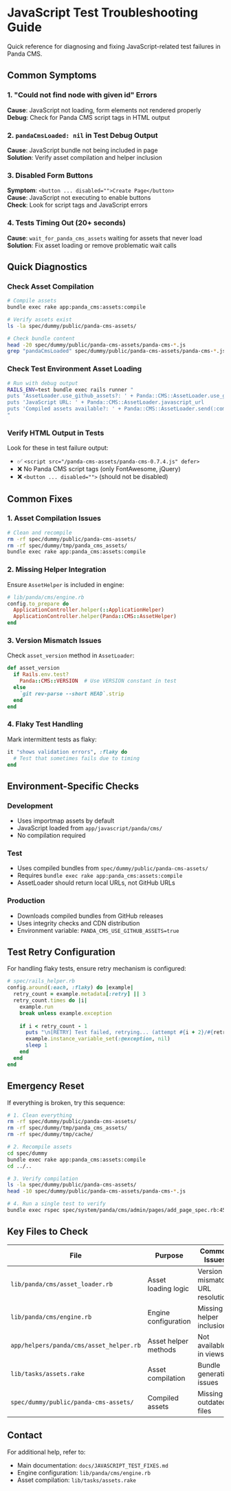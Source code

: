 # JavaScript Test Troubleshooting Guide

Quick reference for diagnosing and fixing JavaScript-related test failures in Panda CMS.

## Common Symptoms

### 1. "Could not find node with given id" Errors
**Cause**: JavaScript not loading, form elements not rendered properly  
**Debug**: Check for Panda CMS script tags in HTML output

### 2. `pandaCmsLoaded: nil` in Test Debug Output
**Cause**: JavaScript bundle not being included in page  
**Solution**: Verify asset compilation and helper inclusion

### 3. Disabled Form Buttons
**Symptom**: `<button ... disabled="">Create Page</button>`  
**Cause**: JavaScript not executing to enable buttons  
**Check**: Look for script tags and JavaScript errors

### 4. Tests Timing Out (20+ seconds)
**Cause**: `wait_for_panda_cms_assets` waiting for assets that never load  
**Solution**: Fix asset loading or remove problematic wait calls

## Quick Diagnostics

### Check Asset Compilation
```bash
# Compile assets
bundle exec rake app:panda_cms:assets:compile

# Verify assets exist
ls -la spec/dummy/public/panda-cms-assets/

# Check bundle content
head -20 spec/dummy/public/panda-cms-assets/panda-cms-*.js
grep "pandaCmsLoaded" spec/dummy/public/panda-cms-assets/panda-cms-*.js
```

### Check Test Environment Asset Loading
```bash
# Run with debug output
RAILS_ENV=test bundle exec rails runner "
puts 'AssetLoader.use_github_assets?: ' + Panda::CMS::AssetLoader.use_github_assets?.to_s
puts 'JavaScript URL: ' + Panda::CMS::AssetLoader.javascript_url
puts 'Compiled assets available?: ' + Panda::CMS::AssetLoader.send(:compiled_assets_available?).to_s
"
```

### Verify HTML Output in Tests
Look for these in test failure output:
- ✅ `<script src="/panda-cms-assets/panda-cms-0.7.4.js" defer>` 
- ❌ No Panda CMS script tags (only FontAwesome, jQuery)
- ❌ `<button ... disabled="">` (should not be disabled)

## Common Fixes

### 1. Asset Compilation Issues
```bash
# Clean and recompile
rm -rf spec/dummy/public/panda-cms-assets/
rm -rf spec/dummy/tmp/panda_cms_assets/
bundle exec rake app:panda_cms:assets:compile
```

### 2. Missing Helper Integration
Ensure `AssetHelper` is included in engine:
```ruby
# lib/panda/cms/engine.rb
config.to_prepare do
  ApplicationController.helper(::ApplicationHelper)
  ApplicationController.helper(Panda::CMS::AssetHelper)
end
```

### 3. Version Mismatch Issues
Check `asset_version` method in `AssetLoader`:
```ruby
def asset_version
  if Rails.env.test?
    Panda::CMS::VERSION  # Use VERSION constant in test
  else
    `git rev-parse --short HEAD`.strip
  end
end
```

### 4. Flaky Test Handling
Mark intermittent tests as flaky:
```ruby
it "shows validation errors", :flaky do
  # Test that sometimes fails due to timing
end
```

## Environment-Specific Checks

### Development
- Uses importmap assets by default
- JavaScript loaded from `app/javascript/panda/cms/`
- No compilation required

### Test  
- Uses compiled bundles from `spec/dummy/public/panda-cms-assets/`
- Requires `bundle exec rake app:panda_cms:assets:compile`
- AssetLoader should return local URLs, not GitHub URLs

### Production
- Downloads compiled bundles from GitHub releases
- Uses integrity checks and CDN distribution
- Environment variable: `PANDA_CMS_USE_GITHUB_ASSETS=true`

## Test Retry Configuration

For handling flaky tests, ensure retry mechanism is configured:

```ruby
# spec/rails_helper.rb
config.around(:each, :flaky) do |example|
  retry_count = example.metadata[:retry] || 3
  retry_count.times do |i|
    example.run
    break unless example.exception
    
    if i < retry_count - 1
      puts "\n[RETRY] Test failed, retrying... (attempt #{i + 2}/#{retry_count})"
      example.instance_variable_set(:@exception, nil)
      sleep 1
    end
  end
end
```

## Emergency Reset

If everything is broken, try this sequence:

```bash
# 1. Clean everything
rm -rf spec/dummy/public/panda-cms-assets/
rm -rf spec/dummy/tmp/panda_cms_assets/
rm -rf spec/dummy/tmp/cache/

# 2. Recompile assets
cd spec/dummy
bundle exec rake app:panda_cms:assets:compile
cd ../..

# 3. Verify compilation
ls -la spec/dummy/public/panda-cms-assets/
head -10 spec/dummy/public/panda-cms-assets/panda-cms-*.js

# 4. Run a single test to verify
bundle exec rspec spec/system/panda/cms/admin/pages/add_page_spec.rb:45 -v
```

## Key Files to Check

| File | Purpose | Common Issues |
|------|---------|---------------|
| `lib/panda/cms/asset_loader.rb` | Asset loading logic | Version mismatch, URL resolution |
| `lib/panda/cms/engine.rb` | Engine configuration | Missing helper inclusion |
| `app/helpers/panda/cms/asset_helper.rb` | Asset helper methods | Not available in views |
| `lib/tasks/assets.rake` | Asset compilation | Bundle generation issues |
| `spec/dummy/public/panda-cms-assets/` | Compiled assets | Missing or outdated files |

## Contact

For additional help, refer to:
- Main documentation: `docs/JAVASCRIPT_TEST_FIXES.md`
- Engine configuration: `lib/panda/cms/engine.rb`
- Asset compilation: `lib/tasks/assets.rake`